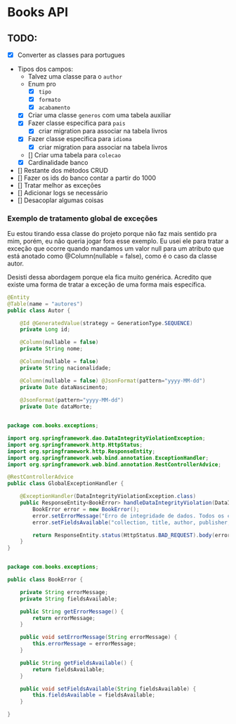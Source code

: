 # Books API

## TODO: 

+ [x] Converter as classes para portugues
+ Tipos dos campos: 
    + Talvez uma classe para o ``author``
    + Enum pro 
        + [x] ``tipo`` 
        + [x] ``formato``
        + [x] ``acabamento``
    + [x] Criar uma classe ``generos`` com uma tabela auxiliar
    + [x] Fazer classe especifica para ``pais``
        + [x] criar migration para associar na tabela livros
    + [x] Fazer classe especifica para ``idioma``
        + [x] criar migration para associar na tabela livros
    + [] Criar uma tabela para ``colecao``
    + [x] Cardinalidade banco 
+ [] Restante dos métodos CRUD
+ [] Fazer os ids do banco contar a partir do 1000
+ [] Tratar melhor as exceções
+ [] Adicionar logs se necessário
+ [] Desacoplar algumas coisas


### Exemplo de tratamento global de exceções

Eu estou tirando essa classe do projeto porque não faz mais sentido pra mim, porém, eu não queria jogar fora esse exemplo. Eu usei ele para tratar a exceção que ocorre quando mandamos um valor null para um atributo que está anotado como @Column(nullable = false), como é o caso da classe autor. 

Desisti dessa abordagem porque ela fica muito genérica. Acredito que existe uma forma de tratar a exceção de uma forma mais específica. 

```java
@Entity
@Table(name = "autores")
public class Autor {

	@Id	@GeneratedValue(strategy = GenerationType.SEQUENCE)
	private Long id;

	@Column(nullable = false)
	private String nome;

	@Column(nullable = false)
	private String nacionalidade;

	@Column(nullable = false) @JsonFormat(pattern="yyyy-MM-dd")
	private Date dataNascimento;
	
	@JsonFormat(pattern="yyyy-MM-dd")
	private Date dataMorte;

```

```java

package com.books.exceptions;

import org.springframework.dao.DataIntegrityViolationException;
import org.springframework.http.HttpStatus;
import org.springframework.http.ResponseEntity;
import org.springframework.web.bind.annotation.ExceptionHandler;
import org.springframework.web.bind.annotation.RestControllerAdvice;

@RestControllerAdvice
public class GlobalExceptionHandler {

    @ExceptionHandler(DataIntegrityViolationException.class)
    public ResponseEntity<BookError> handleDataIntegrityViolation(DataIntegrityViolationException ex) {
        BookError error = new BookError();
        error.setErrorMessage("Erro de integridade de dados. Todos os campos são obrigatórios, exceto 'collection'.");
        error.setFieldsAvailable("collection, title, author, publisher, type, format, pages, edition, editionYear, genres, finishing, language, country e bookQuantity.");

        return ResponseEntity.status(HttpStatus.BAD_REQUEST).body(error);
    }
}

```

```java

package com.books.exceptions;

public class BookError {

    private String errorMessage;
    private String fieldsAvailable;

    public String getErrorMessage() {
        return errorMessage;
    }

    public void setErrorMessage(String errorMessage) {
        this.errorMessage = errorMessage;
    }

    public String getFieldsAvailable() {
        return fieldsAvailable;
    }

    public void setFieldsAvailable(String fieldsAvailable) {
        this.fieldsAvailable = fieldsAvailable;
    }

}

```